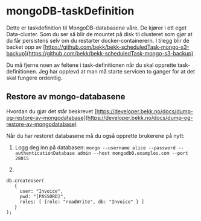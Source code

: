 # mongoDB-taskDefinition

Dette er taskdefinition til MongoDB-databasene våre. De kjører i ett eget Data-cluster. Som du ser så blir de
mountet på disk til clusteret som gjør at du får persistens selv om du restarter docker-containerern. I tilegg blir de backet opp
av [https://github.com/bekk/bekk-scheduledTask-mongo-s3-backup](https://github.com/bekk/bekk-scheduledTask-mongo-s3-backup)

Du må fjerne noen av feltene i task-definitionen når du skal opprette task-definitionen. Jeg har opplevd at man må starte servicen to ganger 
for at det skal fungere ordentlig. 

## Restore av mongo-databasene

Hvordan du gjør det står beskrevet [https://developer.bekk.no/docs/dump-og-restore-av-mongodatabase](https://developer.bekk.no/docs/dump-og-restore-av-mongodatabase)

Når du har restoret databasene må du også opprette brukerene på nytt: 

1. Logg deg inn på databasen: `mongo --username alice --password --authenticationDatabase admin --host mongodb0.examples.com --port 28015`

1. 
   
   ```
   db.createUser(
      {
        user: "Invoice",
        pwd: "[PASSORD]",
   		roles: [ {role: "readWrite", db: "Invoice" } ]
      }
   );
   
   ```
   
  

                                                                                                     
                                                                                                   
                                                                                                     